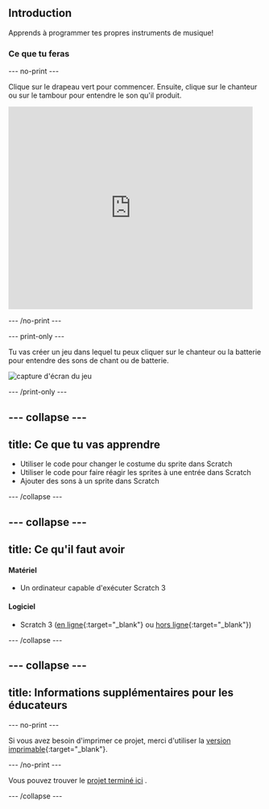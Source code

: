 ## Introduction

Apprends à programmer tes propres instruments de musique!

### Ce que tu feras

\--- no-print \---

Clique sur le drapeau vert pour commencer. Ensuite, clique sur le chanteur ou sur le tambour pour entendre le son qu'il produit.

<div class="scratch-preview">
  <iframe allowtransparency="true" width="485" height="402" src="https://scratch.mit.edu/projects/embed/276872220/?autostart=false" frameborder="0" scrolling="no"></iframe>
</div>

\--- /no-print \---

\--- print-only \---

Tu vas créer un jeu dans lequel tu peux cliquer sur le chanteur ou la batterie pour entendre des sons de chant ou de batterie.

![capture d'écran du jeu](images/demo.png)

\--- /print-only \---

## \--- collapse \---

## title: Ce que tu vas apprendre

+ Utiliser le code pour changer le costume du sprite dans Scratch
+ Utiliser le code pour faire réagir les sprites à une entrée dans Scratch
+ Ajouter des sons à un sprite dans Scratch

\--- /collapse \---

## \--- collapse \---

## title: Ce qu'il faut avoir

#### Matériel

+ Un ordinateur capable d'exécuter Scratch 3

#### Logiciel

+ Scratch 3 ([en ligne](https://rpf.io/scratchon){:target="_blank"} ou [hors ligne](https://rpf.io/scratchoff){:target="_blank"})

\--- /collapse \---

## \--- collapse \---

## title: Informations supplémentaires pour les éducateurs

\--- no-print \---

Si vous avez besoin d'imprimer ce projet, merci d'utiliser la [version imprimable](https://projects.raspberrypi.org/fr-FR/projects/rock-band/print){:target="_blank"}.

\--- /no-print \---

Vous pouvez trouver le [projet terminé ici](https://rpf.io/p/en/rock-band-get) .

\--- /collapse \---